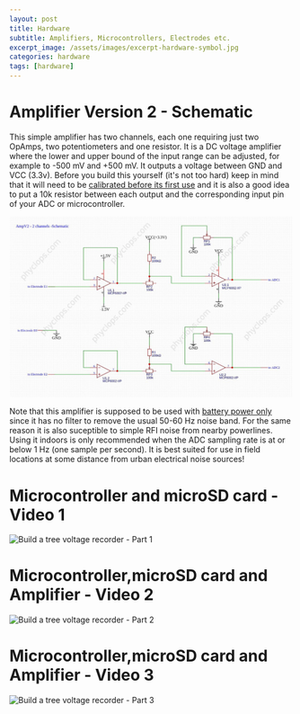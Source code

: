 ```yaml
---
layout: post
title: Hardware
subtitle: Amplifiers, Microcontrollers, Electrodes etc.
excerpt_image: /assets/images/excerpt-hardware-symbol.jpg
categories: hardware
tags: [hardware]
---
```


# Amplifier Version 2 - Schematic
This simple amplifier has two channels, each one requiring just two OpAmps, two potentiometers and one resistor. It is a DC voltage amplifier where the lower and upper bound of the input range can be adjusted, for example to -500 mV and +500 mV. It outputs a voltage between GND and VCC (3.3v). Before you build this yourself (it's not too hard) keep in mind that it will need to be [calibrated before its first use]() and it is also a good idea to put a 10k resistor between each output and the corresponding input pin of your ADC or microcontroller.

![](/assets/images/AmpV2-Schematic-Used-in-2022-2023-2024-Watermarked.jpg)

Note that this amplifier is supposed to be used with [battery power only]() since it has no filter to remove the usual 50-60 Hz noise band. For the same reason it is also suceptible to simple RFI noise from nearby powerlines. Using it indoors is only recommended when the ADC sampling rate is at or below 1 Hz (one sample per second). It is best suited for use in field locations at some distance from urban electrical noise sources! 

# Microcontroller and microSD card - Video 1
![Build a tree voltage recorder - Part 1](//youtu.be/Cl2CVbAjqY4)


#  Microcontroller,microSD card and Amplifier - Video 2
![Build a tree voltage recorder - Part 2](//youtu.be/--fo21yq_ik)


# Microcontroller,microSD card and Amplifier - Video 3
![Build a tree voltage recorder - Part 3](//youtu.be/d0800QyAbI4)
